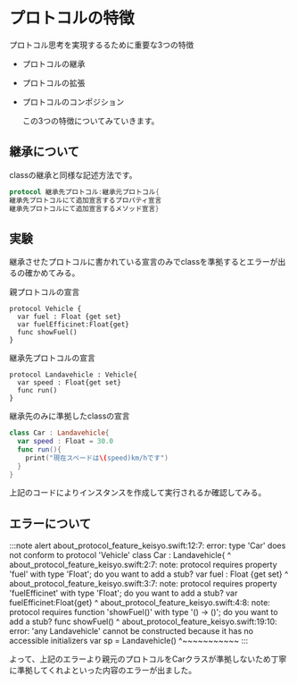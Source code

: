 # プロトコルの特徴

プロトコル思考を実現するるために重要な3つの特徴

* プロトコルの継承
* プロトコルの拡張
* プロトコルのコンポジション
  
  この3つの特徴についてみていきます。

## 継承について

classの継承と同様な記述方法です。

```swift
protocol 継承先プロトコル:継承元プロトコル{
継承先プロトコルにて追加宣言するプロパティ宣言
継承先プロトコルにて追加宣言するメソッド宣言}
```

## 実験

継承させたプロトコルに書かれている宣言のみでclassを準拠するとエラーが出るの確かめてみる。

親プロトコルの宣言

```swift:親プロトコル
protocol Vehicle {
  var fuel : Float {get set}
  var fuelEfficinet:Float{get}
  func showFuel()
}
```

継承先プロトコルの宣言

```swift:継承先プロトコル
protocol Landavehicle : Vehicle{
  var speed : Float{get set}
  func run()
}
```

継承先のみに準拠したclassの宣言

```swift
class Car : Landavehicle{
  var speed : Float = 30.0
  func run(){
    print("現在スペードは\(speed)km/hです")
  }
}
```

上記のコードによりインスタンスを作成して実行されるか確認してみる。

## エラーについて

:::note alert
about_protocol_feature_keisyo.swift:12:7: error: type 'Car' does not conform to protocol 'Vehicle'
class Car : Landavehicle{
      ^
about_protocol_feature_keisyo.swift:2:7: note: protocol requires property 'fuel' with type 'Float'; do you want to add a stub?
  var fuel : Float {get set}
      ^
about_protocol_feature_keisyo.swift:3:7: note: protocol requires property 'fuelEfficinet' with type 'Float'; do you want to add a stub?
  var fuelEfficinet:Float{get}
      ^
about_protocol_feature_keisyo.swift:4:8: note: protocol requires function 'showFuel()' with type '() -> ()'; do you want to add a stub?
  func showFuel()
       ^
about_protocol_feature_keisyo.swift:19:10: error: 'any Landavehicle' cannot be constructed because it has no accessible initializers
var sp = Landavehicle()
         ^~~~~~~~~~~~
:::

よって、上記のエラーより親元のプロトコルをCarクラスが準拠しないため丁寧に準拠してくれよといった内容のエラーが出ました。
